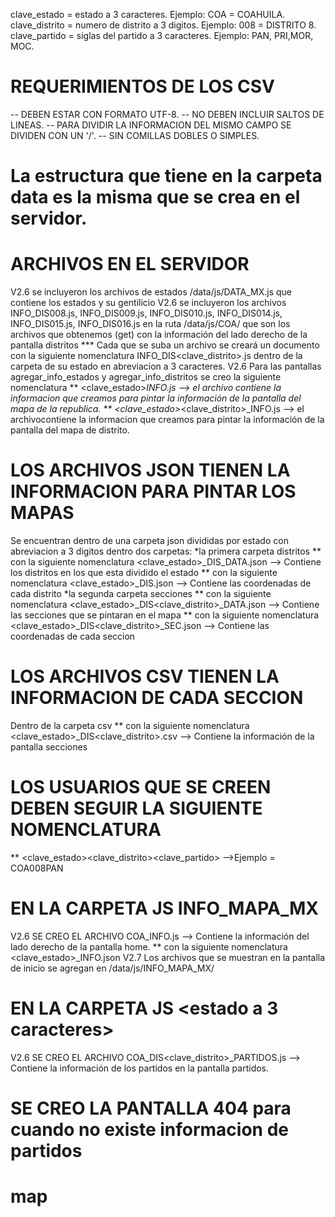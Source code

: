 clave_estado = estado a 3 caracteres. 
        Ejemplo:  COA = COAHUILA.
clave_distrito = numero de distrito a 3 digitos.
        Ejemplo:  008 = DISTRITO 8.
clave_partido =  siglas del partido a 3 caracteres.
        Ejemplo: PAN, PRI,MOR, MOC.

# REQUERIMIENTOS DE LOS CSV 
-- DEBEN ESTAR CON FORMATO UTF-8.
-- NO DEBEN INCLUIR SALTOS DE LINEAS.
-- PARA DIVIDIR LA INFORMACION DEL MISMO CAMPO SE DIVIDEN CON UN '/'.
-- SIN COMILLAS DOBLES O SIMPLES.

# La estructura que tiene en la carpeta data es la misma que se crea en el servidor.

# ARCHIVOS EN EL SERVIDOR 
V2.6 se incluyeron los archivos de estados  /data/js/DATA_MX.js  que contiene los estados y su gentilicio
V2.6 se incluyeron los archivos INFO_DIS008.js, INFO_DIS009.js, INFO_DIS010.js, INFO_DIS014.js, INFO_DIS015.js,
INFO_DIS016.js en la ruta /data/js/COA/  que son los archivos que obtenemos (get) con la información del lado derecho de la pantalla distritos
*** Cada que se suba un archivo se creará un documento con la siguiente nomenclatura INFO_DIS<clave_distrito>.js dentro de la carpeta de su estado en abreviacion a 3 caracteres.
V2.6 Para las pantallas agregar_info_estados y agregar_info_distritos se creo la siguiente nomenclatura
** <clave_estado>_INFO.js --> el archivo contiene la informacion que creamos para pintar la información de la pantalla del mapa de la republica.
** <clave_estado>_<clave_distrito>_INFO.js --> el archivocontiene la informacion que creamos para pintar la información de la pantalla del mapa de distrito.

# LOS ARCHIVOS JSON TIENEN LA INFORMACION PARA PINTAR LOS MAPAS
Se encuentran dentro de una carpeta json
divididas por estado con abreviacion a 3 digitos
dentro dos carpetas: 
*la primera carpeta distritos 
** con la siguiente nomenclatura <clave_estado>_DIS_DATA.json --> Contiene los distritos en los que esta dividido el estado
** con la siguiente nomenclatura <clave_estado>_DIS.json --> Contiene las coordenadas de cada distrito
*la segunda carpeta secciones 
** con la siguiente nomenclatura <clave_estado>_DIS<clave_distrito>_DATA.json --> Contiene las secciones que se pintaran en el mapa
** con la siguiente nomenclatura <clave_estado>_DIS<clave_distrito>_SEC.json --> Contiene las coordenadas de cada seccion

# LOS ARCHIVOS CSV TIENEN LA INFORMACION DE CADA SECCION
Dentro de la carpeta csv
** con la siguiente nomenclatura <clave_estado>_DIS<clave_distrito>.csv --> Contiene la información de la pantalla secciones

# LOS USUARIOS QUE SE CREEN DEBEN SEGUIR LA SIGUIENTE NOMENCLATURA
** <clave_estado><clave_distrito><clave_partido> -->Ejemplo = COA008PAN

# EN LA CARPETA JS INFO_MAPA_MX
V2.6 SE CREO EL ARCHIVO COA_INFO.js --> Contiene la información del lado derecho de la  pantalla home.
** con la siguiente nomenclatura <clave_estado>_INFO.json
V2.7 Los archivos que se muestran en la pantalla de inicio se agregan en /data/js/INFO_MAPA_MX/
 # EN LA CARPETA JS <estado a 3 caracteres>
 V2.6 SE CREO EL ARCHIVO COA_DIS<clave_distrito>_PARTIDOS.js --> Contiene la información de los partidos en la pantalla partidos.

# SE CREO LA PANTALLA 404 para cuando no existe informacion de partidos
# map
